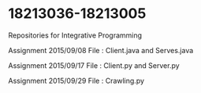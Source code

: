 # 18213036-18213005
Repositories for Integrative Programming

Assignment 2015/09/08
File : Client.java and Serves.java

Assignment 2015/09/17
File : Client.py and Server.py

Assignment 2015/09/29
File : Crawling.py
